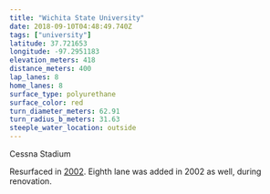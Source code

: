 ```yaml
---
title: "Wichita State University"
date: 2018-09-10T04:48:49.740Z
tags: ["university"]
latitude: 37.721653
longitude: -97.2951183
elevation_meters: 418
distance_meters: 400
lap_lanes: 8
home_lanes: 8
surface_type: polyurethane
surface_color: red
turn_diameter_meters: 62.91
turn_radius_b_meters: 31.63
steeple_water_location: outside
---
```

Cessna Stadium
<!--more-->

Resurfaced in [2002](https://web.archive.org/web/20060905091905/http://webs.wichita.edu/gs/cessnastadium.html). Eighth lane was added in 2002 as well, during renovation. 
